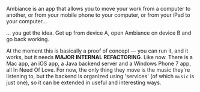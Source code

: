 Ambiance is an app that allows you to move your work from a computer to another, or from your mobile phone to your computer, or from your iPad to your computer…

… you get the idea. Get up from device A, open Ambiance on device B and go back working.

At the moment this is basically a proof of concept — you can run it, and it works, but it needs **MAJOR INTERNAL REFACTORING**. Like now. There is a Mac app, an iOS app, a Java backend server and a Windows Phone 7 app, all In Need Of Love. For now, the only thing they move is the music they're listening to, but the backend is organized using 'services' (of which `music` is just one), so it can be extended in useful and interesting ways.